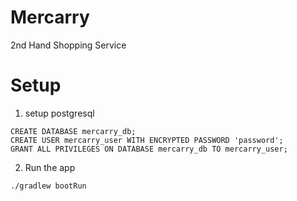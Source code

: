 # Mercarry

2nd Hand Shopping Service

# Setup

1. setup postgresql

```
CREATE DATABASE mercarry_db;
CREATE USER mercarry_user WITH ENCRYPTED PASSWORD 'password';
GRANT ALL PRIVILEGES ON DATABASE mercarry_db TO mercarry_user;
```

2. Run the app

```
./gradlew bootRun
```
